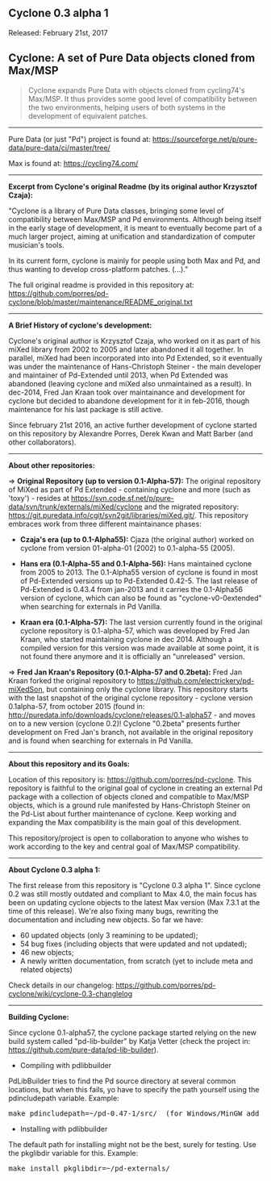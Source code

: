
Cyclone 0.3 alpha 1 
-------

Released: February 21st, 2017

Cyclone: A set of Pure Data objects cloned from Max/MSP 
-------

> Cyclone expands Pure Data with objects cloned from cycling74's Max/MSP. It thus provides some good level of compatibility between the two environments, helping users of both systems in the development of equivalent patches. 

--------------------

Pure Data (or just "Pd") project is found at: https://sourceforge.net/p/pure-data/pure-data/ci/master/tree/

Max is found at: https://cycling74.com/

--------------------

<strong>Excerpt from Cyclone's original Readme (by its original author Krzysztof Czaja):</strong>

"Cyclone is a library of Pure Data classes, bringing some level of compatibility between Max/MSP and Pd environments. Although being itself in the early stage of development, it is meant to eventually become part of a much larger project, aiming at unification and standardization of computer musician's tools. 

In its current form, cyclone is mainly for people using both Max and Pd, and thus wanting to develop cross-platform patches. (...)."

The full original readme is provided in this repository at: <https://github.com/porres/pd-cyclone/blob/master/maintenance/README_original.txt>

-------

<strong>A Brief History of cyclone's development:</strong>

Cyclone's original author is Krzysztof Czaja, who worked on it as part of his miXed library from 2002 to 2005 and later abandoned it all together. In parallel, miXed had been incorporated into into Pd Extended, so it eventually was under the maintenance of Hans-Christoph Steiner - the main developer and maintainer of Pd-Extended until 2013, when Pd Extended was abandoned (leaving cyclone and miXed also unmaintained as a result). In dec-2014, Fred Jan Kraan took over maintainance and development for cyclone but decided to abandone development for it in feb-2016, though maintenance for his last package is still active.

Since february 21st 2016, an active further development of cyclone started on this repository by Alexandre Porres, Derek Kwan and Matt Barber (and other collaborators).

-------

<strong>About other repositories:</strong>

=> <strong>Original Repository (up to version 0.1-Alpha-57):</strong>
The original repository of MiXed as part of Pd Extended - containing cyclone and more (such as 'toxy') - resides at <https://svn.code.sf.net/p/pure-data/svn/trunk/externals/miXed/cyclone> and the migrated repository: <https://git.puredata.info/cgit/svn2git/libraries/miXed.git/>. This repository embraces work from three different maintainance phases: 

- <strong>Czaja's era (up to 0.1-Alpha55):</strong> Cjaza (the original author) worked on cyclone from version 01-alpha-01 (2002) to 0.1-alpha-55 (2005). 

- <strong>Hans era (0.1-Alpha-55 and 0.1-Alpha-56):</strong> Hans maintained cyclone from 2005 to 2013. The 0.1-Alpha55 version of cyclone is found in most of Pd-Extended versions up to Pd-Extended 0.42-5. The last release of Pd-Extended is 0.43.4 from jan-2013 and it carries the 0.1-Alpha56 version of cyclone, which can also be found as "cyclone-v0-0extended" when searching for externals in Pd Vanilla.

- <strong>Kraan era (0.1-Alpha-57):</strong> The last version currently found in the original cyclone repository is 0.1-alpha-57, which was developed by Fred Jan Kraan, who started maintaining cyclone in dec 2014. Although a compiled version for this version was made available at some point, it is not found there anymore and it is officially an "unreleased" version.

=> <strong>Fred Jan Kraan's Repository (0.1-Alpha-57 and 0.2beta):</strong> Fred Jan Kraan forked the original repository to <https://github.com/electrickery/pd-miXedSon>, but containing only the cyclone library. This repository starts with the last snapshot of the original cyclone repository - cyclone version 0.1alpha-57, from october 2015 (found in: <http://puredata.info/downloads/cyclone/releases/0.1-alpha57> - and moves on to a new version (cyclone 0.2)! Cyclone "0.2beta" presents further development on Fred Jan's branch, not available in the original repository and is found when searching for externals in Pd Vanilla.

-------

<strong>About this repository and its Goals:</strong>

Location of this repository is: https://github.com/porres/pd-cyclone. This repository is faithful to the original goal of cyclone in creating an external Pd package with a collection of objects cloned and compatible to Max/MSP objects, which is a ground rule manifested by Hans-Christoph Steiner on the Pd-List about further maintenance of cyclone. Keep working and expanding the Max compatibility is the main goal of this development.

This repository/project is open to collaboration to anyone who wishes to work according to the key and central goal of Max/MSP compatibility. 

-------

<strong>About Cyclone 0.3 alpha 1:</strong>

The first release from this repository is "Cyclone 0.3 alpha 1". Since cyclone 0.2 was still mostly outdated and compliant to Max 4.0, the main focus has been on updating cyclone objects to the latest Max version (Max 7.3.1 at the time of this release). We're also fixing many bugs, rewriting the documentation and including new objects. So far we have:

- 60 updated objects (only 3 reamining to be updated);
- 54 bug fixes (including objects that were updated and not updated);
- 46 new objects;
- A newly written documentation, from scratch (yet to include meta and related objects)

Check details in our changelog: https://github.com/porres/pd-cyclone/wiki/cyclone-0.3-changlelog 

-------
<strong>Building Cyclone:</strong>

Since cyclone 0.1-alpha57, the cyclone package started relying on the new build system called "pd-lib-builder" by Katja Vetter (check the project in: <https://github.com/pure-data/pd-lib-builder>). 

* Compiling with pdlibbuilder

PdLibBuilder tries to find the Pd source directory at several common locations, but when this fails, yo have to specify the path yourself using the pdincludepath variable. Example:

<pre>make pdincludepath=~/pd-0.47-1/src/  (for Windows/MinGW add 'pdbinpath=~/pd-0.47-1/bin/)</pre>

* Installing with pdlibbuilder

The default path for installing might not be the best, surely for testing. Use the pkglibdir variable for this. Example:

<pre>make install pkglibdir=~/pd-externals/</pre>
